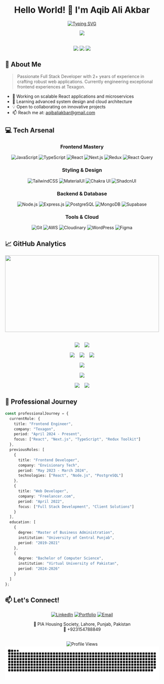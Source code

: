 <div align="center">
  
# Hello World! 👋 I'm Aqib Ali Akbar

[![Typing SVG](https://readme-typing-svg.herokuapp.com?font=Space+Mono&weight=700&size=24&duration=3000&pause=1000&color=FFFFFF&center=true&vCenter=true&random=false&width=600&lines=Frontend+Engineer+at+Texagon;React+%7C+Next.js+%7C+Node.js+Expert;2%2B+Years+of+Development+Experience;Building+Digital+Experiences)](https://git.io/typing-svg)



<img src="https://user-images.githubusercontent.com/74038190/213910845-af37a709-8995-40d6-be59-724526e3c3d7.gif" width="400">

<br/>
<br/>

[<img src="https://img.shields.io/badge/Portfolio-000000?style=for-the-badge&logo=About.me&logoColor=white" />](https://aqibaliakbar.netlify.app)
[<img src="https://img.shields.io/badge/LinkedIn-0077B5?style=for-the-badge&logo=linkedin&logoColor=white" />](https://www.linkedin.com/in/aqib-ali-akbar-3a1b8a164/)
[<img src="https://img.shields.io/badge/Gmail-D14836?style=for-the-badge&logo=gmail&logoColor=white" />](mailto:aqibaliakbar@gmail.com)

</div>

## 🚀 About Me

> Passionate Full Stack Developer with 2+ years of experience in crafting robust web applications. Currently engineering exceptional frontend experiences at Texagon.

- 🔭 Working on scalable React applications and microservices
- 🌱 Learning advanced system design and cloud architecture
- 💡 Open to collaborating on innovative projects
- 📫 Reach me at: [aqibaliakbar@gmail.com](mailto:aqibaliakbar@gmail.com)

## 💻 Tech Arsenal

<div align="center">

### Frontend Mastery
![JavaScript](https://img.shields.io/badge/JavaScript-F7DF1E?style=for-the-badge&logo=javascript&logoColor=black)
![TypeScript](https://img.shields.io/badge/TypeScript-007ACC?style=for-the-badge&logo=typescript&logoColor=white)
![React](https://img.shields.io/badge/React-20232A?style=for-the-badge&logo=react&logoColor=61DAFB)
![Next.js](https://img.shields.io/badge/Next.js-000000?style=for-the-badge&logo=next.js&logoColor=white)
![Redux](https://img.shields.io/badge/Redux_Toolkit-593D88?style=for-the-badge&logo=redux&logoColor=white)
![React Query](https://img.shields.io/badge/React_Query-FF4154?style=for-the-badge&logo=react-query&logoColor=white)

### Styling & Design
![TailwindCSS](https://img.shields.io/badge/Tailwind_CSS-38B2AC?style=for-the-badge&logo=tailwind-css&logoColor=white)
![MaterialUI](https://img.shields.io/badge/Material_UI-007FFF?style=for-the-badge&logo=mui&logoColor=white)
![Chakra UI](https://img.shields.io/badge/Chakra_UI-319795?style=for-the-badge&logo=chakra-ui&logoColor=white)
![ShadcnUI](https://img.shields.io/badge/ShadcnUI-000000?style=for-the-badge&logo=shadcnui&logoColor=white)

### Backend & Database
![Node.js](https://img.shields.io/badge/Node.js-339933?style=for-the-badge&logo=node.js&logoColor=white)
![Express.js](https://img.shields.io/badge/Express.js-000000?style=for-the-badge&logo=express&logoColor=white)
![PostgreSQL](https://img.shields.io/badge/PostgreSQL-316192?style=for-the-badge&logo=postgresql&logoColor=white)
![MongoDB](https://img.shields.io/badge/MongoDB-47A248?style=for-the-badge&logo=mongodb&logoColor=white)
![Supabase](https://img.shields.io/badge/Supabase-3ECF8E?style=for-the-badge&logo=supabase&logoColor=white)

### Tools & Cloud
![Git](https://img.shields.io/badge/Git-F05032?style=for-the-badge&logo=git&logoColor=white)
![AWS](https://img.shields.io/badge/AWS-232F3E?style=for-the-badge&logo=amazon-aws&logoColor=white)
![Cloudinary](https://img.shields.io/badge/Cloudinary-4285F4?style=for-the-badge&logo=cloudinary&logoColor=white)
![WordPress](https://img.shields.io/badge/WordPress-21759B?style=for-the-badge&logo=wordpress&logoColor=white)
![Figma](https://img.shields.io/badge/Figma-F24E1E?style=for-the-badge&logo=figma&logoColor=white)

</div>

## 📈 GitHub Analytics


<!-- Activity Graph -->

<!-- Activity Graph -->
<div align="center">
  <img width="100%" height="250px" src="https://github-readme-activity-graph.vercel.app/graph?username=aqibaliakbar&bg_color=000000&color=ffffff&line=ffffff&point=333333&area=true&hide_border=true" />
</div>
<br/>
<!-- Main Stats with Streak -->
<p align="center">
<img src="https://github-readme-stats.vercel.app/api?username=aqibaliakbar&show_icons=true&theme=dark&hide_border=true&bg_color=000000&title_color=ffffff&text_color=ffffff&icon_color=ffffff&rank_icon=github" width="47%"/>
&nbsp;&nbsp;
<img src="https://streak-stats.demolab.com?user=aqibaliakbar&theme=dark&hide_border=true&background=000000&stroke=FFFFFF&ring=FFFFFF&fire=FFFFFF&currStreakNum=FFFFFF&currStreakLabel=FFFFFF&sideNums=FFFFFF&sideLabels=FFFFFF" width="47%"/>
</p>
<!-- Contribution Details -->
<p align="center">
<img src="https://github-readme-stats.vercel.app/api/top-langs/?username=aqibaliakbar&layout=compact&hide_border=true&theme=dark&bg_color=000000&title_color=ffffff&text_color=ffffff" width="31%"/>
&nbsp;&nbsp;
<img src="https://github-profile-summary-cards.vercel.app/api/cards/productive-time?username=aqibaliakbar&theme=github_dark&utcOffset=5" width="31%"/>
&nbsp;&nbsp;
<img src="https://github-profile-summary-cards.vercel.app/api/cards/repos-per-language?username=aqibaliakbar&theme=github_dark" width="31%"/>
</p>
<!-- Detailed Profile Summary -->
<p align="center">
<img src="https://github-profile-summary-cards.vercel.app/api/cards/profile-details?username=aqibaliakbar&theme=github_dark" width="98%"/>
</p>
<!-- Trophies -->
<p align="center">
<img src="https://github-profile-trophy.vercel.app/?username=aqibaliakbar&theme=onestar&no-frame=true&column=7&margin-w=15&margin-h=15&rank=SECRET,SSS,SS,S,AAA,AA,A" width="98%"/>
</p>
<!-- Additional Stats -->
<p align="center">
<img src="https://github-profile-summary-cards.vercel.app/api/cards/stats?username=aqibaliakbar&theme=github_dark" width="47%"/>
&nbsp;&nbsp;
<img src="https://github-profile-summary-cards.vercel.app/api/cards/most-commit-language?username=aqibaliakbar&theme=github_dark" width="47%"/>
</p>

</div>

## 🎯 Professional Journey

```typescript
const professionalJourney = {
  currentRole: {
    title: "Frontend Engineer",
    company: "Texagon",
    period: "April 2024 - Present",
    focus: ["React", "Next.js", "TypeScript", "Redux Toolkit"]
  },
  previousRoles: [
    {
      title: "Frontend Developer",
      company: "Envisionary Tech",
      period: "May 2023 - March 2024",
      technologies: ["React", "Node.js", "PostgreSQL"]
    },
    {
      title: "Web Developer",
      company: "Freelancer.com",
      period: "April 2022",
      focus: ["Full Stack Development", "Client Solutions"]
    }
  ],
  education: [
    {
      degree: "Master of Business Administration",
      institution: "University of Central Punjab",
      period: "2019-2021"
    },
    {
      degree: "Bachelor of Computer Science",
      institution: "Virtual University of Pakistan",
      period: "2024-2026"
    }
  ]
};
```

## 📫 Let's Connect!

<div align="center">

[![LinkedIn](https://img.shields.io/badge/LinkedIn-Connect-blue?style=for-the-badge&logo=linkedin)](https://www.linkedin.com/in/aqib-ali-akbar-3a1b8a164/)
[![Portfolio](https://img.shields.io/badge/Portfolio-Visit-black?style=for-the-badge&logo=about.me)](https://aqibaliakbar.netlify.app)
[![Email](https://img.shields.io/badge/Email-Contact-red?style=for-the-badge&logo=gmail)](mailto:aqibaliakbar@gmail.com)

📍 PIA Housing Society, Lahore, Punjab, Pakistan<br>
📱 +923154788849

<br/>

<img src="https://komarev.com/ghpvc/?username=aqibaliakbar&label=Profile%20Views&color=000000&style=for-the-badge" alt="Profile Views" />

<img src="https://raw.githubusercontent.com/platane/snk/output/github-contribution-grid-snake-dark.svg" width="100%">

</div>

